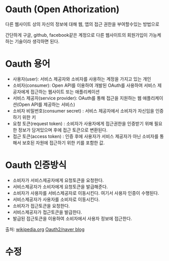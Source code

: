 # Oauth (Open Athorization)

다른 웹사이트 상의 자신의 정보에 대해 웹, 앱의 접근 권한을 부여할수있는 방법으로 

간단하게 구글, github, facebook같은 계정으로 다른 웹사이트의 회원가입이 가능케 하는 기술이라 생각하면 된다.

# Oauth 용어
* 사용자(user): 서비스 제공자와 소비자를 사용하는 계정을 가지고 있는 개인
* 소비자(consumer): Open API를 이용하여 개발된 OAuth를 사용하여 서비스 제공자에게 접근하는 웹사이트 또는 애플리케이션
* 서비스 제공자(service provider): OAuth를 통해 접근을 지원하는 웹 애플리케이션(Open API를 제공하는 서비스)
* 소비자 비밀번호(consumer secret) : 서비스 제공자에서 소비자가 자신임을 인증하기 위한 키
* 요청 토큰(request token) : 소비자가 사용자에게 접근권한을 인증받기 위해 필요한 정보가 담겨있으며 후에 접근 토큰으로 변환된다.
* 접근 토큰(access token) : 인증 후에 사용자가 서비스 제공자가 아닌 소비자를 통해서 보호된 자원에 접근하기 위한 키를 포함한 값.

# Oauth 인증방식

* 소비자가 서비스제공자에게 요청토큰을 요청한다.
* 서비스제공자가 소비자에게 요청토큰을 발급해준다.
* 소비자가 사용자를 서비스제공자로 이동시킨다. 여기서 사용자 인증이 수행된다.
* 서비스제공자가 사용자를 소비자로 이동시킨다.
* 소비자가 접근토큰을 요청한다.
* 서비스제공자가 접근토큰을 발급한다.
* 발급된 접근토큰을 이용하여 소비자에서 사용자 정보에 접근한다.

출처: [wikipedia.org](https://ko.wikipedia.org/wiki/OAuth)
      [Oauth2/naver blog](https://blog.naver.com/mds_datasecurity/222182943542)

# 수정

